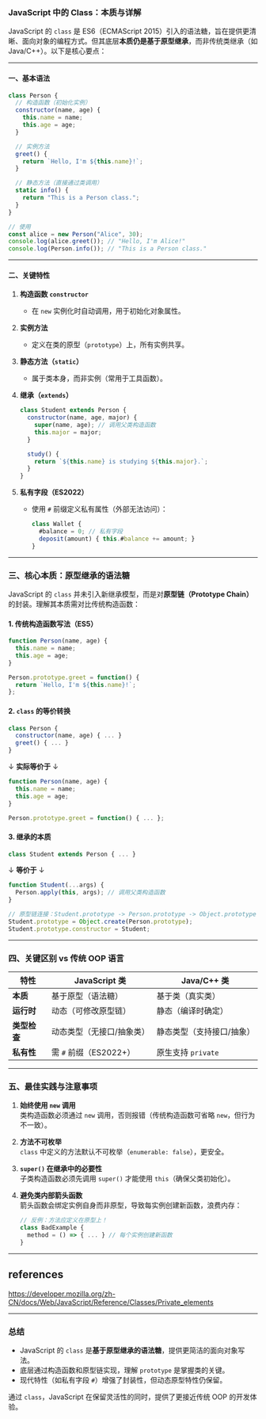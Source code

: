### JavaScript 中的 Class：本质与详解

JavaScript 的 `class` 是 ES6（ECMAScript 2015）引入的语法糖，旨在提供更清晰、面向对象的编程方式。但其底层**本质仍是基于原型继承**，而非传统类继承（如 Java/C++）。以下是核心要点：

---

#### 一、基本语法
```javascript
class Person {
  // 构造函数（初始化实例）
  constructor(name, age) {
    this.name = name;
    this.age = age;
  }

  // 实例方法
  greet() {
    return `Hello, I'm ${this.name}!`;
  }

  // 静态方法（直接通过类调用）
  static info() {
    return "This is a Person class.";
  }
}

// 使用
const alice = new Person("Alice", 30);
console.log(alice.greet()); // "Hello, I'm Alice!"
console.log(Person.info()); // "This is a Person class."
```

---

#### 二、关键特性
1. **构造函数 `constructor`**  
   - 在 `new` 实例化时自动调用，用于初始化对象属性。

2. **实例方法**  
   - 定义在类的原型（`prototype`）上，所有实例共享。

3. **静态方法（`static`）**  
   - 属于类本身，而非实例（常用于工具函数）。

4. **继承（`extends`）**  
   ```javascript
   class Student extends Person {
     constructor(name, age, major) {
       super(name, age); // 调用父类构造函数
       this.major = major;
     }

     study() {
       return `${this.name} is studying ${this.major}.`;
     }
   }
   ```

5. **私有字段（ES2022）**  
   - 使用 `#` 前缀定义私有属性（外部无法访问）：
     ```javascript
     class Wallet {
       #balance = 0; // 私有字段
       deposit(amount) { this.#balance += amount; }
     }
     ```

---

### 三、核心本质：原型继承的语法糖
JavaScript 的 `class` 并未引入新继承模型，而是对**原型链（Prototype Chain）** 的封装。理解其本质需对比传统构造函数：

#### 1. 传统构造函数写法（ES5）
```javascript
function Person(name, age) {
  this.name = name;
  this.age = age;
}

Person.prototype.greet = function() {
  return `Hello, I'm ${this.name}!`;
};
```

#### 2. `class` 的等价转换
```javascript
class Person {
  constructor(name, age) { ... }
  greet() { ... }
}
```
↓ **实际等价于** ↓  
```javascript
function Person(name, age) {
  this.name = name;
  this.age = age;
}

Person.prototype.greet = function() { ... };
```

#### 3. 继承的本质
```javascript
class Student extends Person { ... }
```
↓ **等价于** ↓  
```javascript
function Student(...args) {
  Person.apply(this, args); // 调用父类构造函数
}

// 原型链连接：Student.prototype -> Person.prototype -> Object.prototype
Student.prototype = Object.create(Person.prototype);
Student.prototype.constructor = Student;
```

---

### 四、关键区别 vs 传统 OOP 语言
| 特性               | JavaScript 类                          | Java/C++ 类                |
|--------------------|----------------------------------------|----------------------------|
| **本质**           | 基于原型（语法糖）                     | 基于类（真实类）           |
| **运行时**         | 动态（可修改原型链）                   | 静态（编译时确定）         |
| **类型检查**       | 动态类型（无接口/抽象类）              | 静态类型（支持接口/抽象）  |
| **私有性**         | 需 `#` 前缀（ES2022+）                 | 原生支持 `private`         |

---

### 五、最佳实践与注意事项
1. **始终使用 `new` 调用**  
   类构造函数必须通过 `new` 调用，否则报错（传统构造函数可省略 `new`，但行为不一致）。

2. **方法不可枚举**  
   `class` 中定义的方法默认不可枚举（`enumerable: false`），更安全。

3. **`super()` 在继承中的必要性**  
   子类构造函数必须先调用 `super()` 才能使用 `this`（确保父类初始化）。

4. **避免类内部箭头函数**  
   箭头函数会绑定实例自身而非原型，导致每实例创建新函数，浪费内存：
   ```javascript
   // 反例：方法应定义在原型上！
   class BadExample {
     method = () => { ... } // 每个实例创建新函数
   }
   ```

---

## references
https://developer.mozilla.org/zh-CN/docs/Web/JavaScript/Reference/Classes/Private_elements

---

### 总结
- JavaScript 的 `class` 是**基于原型继承的语法糖**，提供更简洁的面向对象写法。
- 底层通过构造函数和原型链实现，理解 `prototype` 是掌握类的关键。
- 现代特性（如私有字段 `#`）增强了封装性，但动态原型特性仍保留。

通过 `class`，JavaScript 在保留灵活性的同时，提供了更接近传统 OOP 的开发体验。
